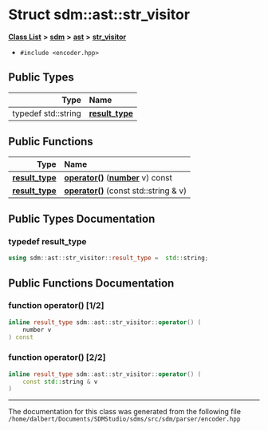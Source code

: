 
<NavBar active_item_id="2"/>

# Struct sdm::ast::str\_visitor


[**Class List**](annotated.md) **>** [**sdm**](namespacesdm.md) **>** [**ast**](namespacesdm_1_1ast.md) **>** [**str\_visitor**](structsdm_1_1ast_1_1str__visitor.md)





* `#include <encoder.hpp>`











## Public Types

| Type | Name |
| ---: | :--- |
| typedef std::string | [**result\_type**](structsdm_1_1ast_1_1str__visitor.md#typedef-result-type)  <br> |




## Public Functions

| Type | Name |
| ---: | :--- |
|  [**result\_type**](structsdm_1_1ast_1_1str__visitor.md#typedef-result-type) | [**operator()**](structsdm_1_1ast_1_1str__visitor.md#function-operator()-1-2) ([**number**](namespacesdm.md#typedef-number) v) const<br> |
|  [**result\_type**](structsdm_1_1ast_1_1str__visitor.md#typedef-result-type) | [**operator()**](structsdm_1_1ast_1_1str__visitor.md#function-operator()-2-2) (const std::string & v) <br> |








## Public Types Documentation


### typedef result\_type 


```cpp
using sdm::ast::str_visitor::result_type =  std::string;
```


## Public Functions Documentation


### function operator() [1/2]


```cpp
inline result_type sdm::ast::str_visitor::operator() (
    number v
) const
```



### function operator() [2/2]


```cpp
inline result_type sdm::ast::str_visitor::operator() (
    const std::string & v
) 
```



------------------------------
The documentation for this class was generated from the following file `/home/dalbert/Documents/SDMStudio/sdms/src/sdm/parser/encoder.hpp`